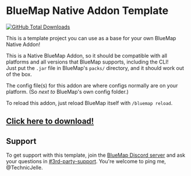 # BlueMap Native Addon Template

[![GitHub Total Downloads](https://img.shields.io/github/downloads/TechnicJelle/BlueMapNativeAddonTemplate/total?label=Downloads&color=success "Click here to download the addon")](https://github.com/TechnicJelle/BlueMapNativeAddonTemplate/releases/latest)

This is a template project you can use as a base for your own BlueMap Native Addon!

This is a Native BlueMap Addon, so it should be compatible with
all platforms and all versions that BlueMap supports, including the CLI!\
Just put the `.jar` file in BlueMap's `packs/` directory, and it should work out of the box.

The config file(s) for this addon are where configs normally are on your platform. (So *next to* BlueMap's own config folder.)

To reload this addon, just reload BlueMap itself with `/bluemap reload`.

## [Click here to download!](../../releases/latest)

## Support
To get support with this template, join the [BlueMap Discord server](https://bluecolo.red/map-discord)
and ask your questions in [#3rd-party-support](https://discord.com/channels/665868367416131594/863844716047106068).
You're welcome to ping me, @TechnicJelle.
